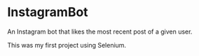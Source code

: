 # InstagramBot
An Instagram bot that likes the most recent post of a given user.

This was my first project using Selenium.
